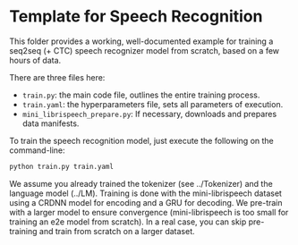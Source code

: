# Template for Speech Recognition
This folder provides a working, well-documented example for training
a  seq2seq (+ CTC) speech recognizer model from scratch, based on a few hours of data.

There are three files here:

* `train.py`: the main code file, outlines the entire training process.
* `train.yaml`: the hyperparameters file, sets all parameters of execution.
* `mini_librispeech_prepare.py`: If necessary, downloads and prepares data manifests.

To train the speech recognition model, just execute the following on the command-line:

```bash
python train.py train.yaml
```        

We assume you already trained the tokenizer (see ../Tokenizer) and the language model (../LM).
Training is done with the mini-librispeech dataset using a CRDNN model for encoding and a GRU for decoding.
We pre-train with a larger model to ensure convergence (mini-librispeech is too small for training an e2e model from scratch).
In a real case, you can skip pre-training and train from scratch on a larger dataset.

